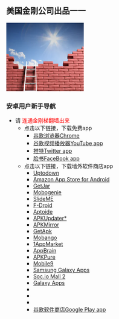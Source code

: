 ## 美国金刚公司出品一一

![image](l-w-s-athird.png)


### 安卓用户新手导航
- 请<font color="Red"> 连通金刚梯翻墙出来 </font>
  - 点击以下链接，下载免费app
    - [谷歌浏览器Chrome](https://a2zitpro.github.io/web/downloadchrome)
    - [谷歌视频播放器YouTube app](https://a2zitpro.github.io/web/downloadyoutubeapp)
    - [推特Twitter app](https://a2zitpro.github.io/web/downloadtwitterapp)
    - [脸书FaceBook app](https://a2zitpro.github.io/web/downloadfacebookapp)
  - 点击以下链接，下载墙外软件商店app 
    - [Uptodown]()
    - [Amazon App Store for Android]()
    - [GetJar]()
    - [Mobogenie]()
    - [SlideME]()
    - [F-Droid]()
    - [Aptoide]()
    - [APKUpdater*]()
    - [APKMirror]()
    - [GetApk]()
    - [Mobango]()
    - [1AppMarket]()
    - [AppBrain]()
    - [APKPure]()
    - [Mobile9]()
    - [Samsung Galaxy Apps]()
    - [Soc.io Mall 2]()
    - [Galaxy Apps]()
    - []()
    - []()
    - []()
    - [谷歌软件商店Google Play app](https://a2zitpro.github.io/web/downloadgoogleplayapp)    
